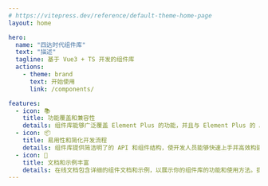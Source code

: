```yaml
---
# https://vitepress.dev/reference/default-theme-home-page
layout: home

hero:
  name: "四达时代组件库"
  text: "描述"
  tagline: 基于 Vue3 + TS 开发的组件库
  actions:
    - theme: brand
      text: 开始使用
      link: /components/

features:
  - icon: 📚
    title: 功能覆盖和兼容性
    details: 组件库能够广泛覆盖 Element Plus 的功能，并且与 Element Plus 的 API 兼容。可以作为 Element Plus 的替代品，提供相同的功能和使用体验，方便用户迁移和使用。
  - icon: 📦
    title: 易用性和简化开发流程
    details: 组件库提供简洁明了的 API 和组件结构，使开发人员能够快速上手并高效构建界面，减少开发时间和工作量。部分组件兼容多种开发范式。
  - icon: 🌹
    title: 文档和示例丰富
    details: 在线文档包含详细的组件文档和示例，以展示你的组件库的功能和使用方法。提供清晰的示例代码、演示和解释，帮助用户理解每个组件的用途、属性和事件，并能够快速集成到他们的项目中。
---
```


<script setup>
import {
  VPTeamPage,
  VPTeamPageTitle,
  VPTeamMembers
} from 'vitepress/theme';
import contributors from '../../contributors.json'


const members = contributors.map(item=>({
    avatar: item.avatar,
    name: item.name,
}))

</script>

<VPTeamPage>
  <VPTeamPageTitle>
    <template #title>
      核心成员介绍
    </template>
  </VPTeamPageTitle>
  <VPTeamMembers
    :members="members"
  />
</VPTeamPage>
<HomeContributors/>
